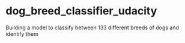 # dog_breed_classifier_udacity
Building a model to classify between 133 different breeds of dogs and identify them
